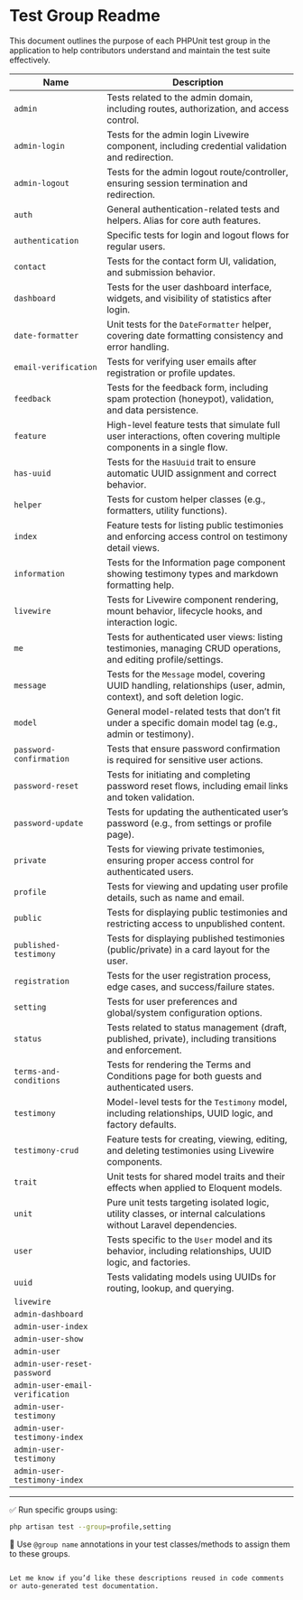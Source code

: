 # Test Group Readme

This document outlines the purpose of each PHPUnit test group in the application to help contributors understand and maintain the test suite effectively.

| Name                            | Description                                                                                                           |
| ------------------------------- | --------------------------------------------------------------------------------------------------------------------- |
| `admin`                         | Tests related to the admin domain, including routes, authorization, and access control.                               |
| `admin-login`                   | Tests for the admin login Livewire component, including credential validation and redirection.                        |
| `admin-logout`                  | Tests for the admin logout route/controller, ensuring session termination and redirection.                            |
| `auth`                          | General authentication-related tests and helpers. Alias for core auth features.                                       |
| `authentication`                | Specific tests for login and logout flows for regular users.                                                          |
| `contact`                       | Tests for the contact form UI, validation, and submission behavior.                                                   |
| `dashboard`                     | Tests for the user dashboard interface, widgets, and visibility of statistics after login.                            |
| `date-formatter`                | Unit tests for the `DateFormatter` helper, covering date formatting consistency and error handling.                   |
| `email-verification`            | Tests for verifying user emails after registration or profile updates.                                                |
| `feedback`                      | Tests for the feedback form, including spam protection (honeypot), validation, and data persistence.                  |
| `feature`                       | High-level feature tests that simulate full user interactions, often covering multiple components in a single flow.   |
| `has-uuid`                      | Tests for the `HasUuid` trait to ensure automatic UUID assignment and correct behavior.                               |
| `helper`                        | Tests for custom helper classes (e.g., formatters, utility functions).                                                |
| `index`                         | Feature tests for listing public testimonies and enforcing access control on testimony detail views.                  |
| `information`                   | Tests for the Information page component showing testimony types and markdown formatting help.                        |
| `livewire`                      | Tests for Livewire component rendering, mount behavior, lifecycle hooks, and interaction logic.                       |
| `me`                            | Tests for authenticated user views: listing testimonies, managing CRUD operations, and editing profile/settings.      |
| `message`                       | Tests for the `Message` model, covering UUID handling, relationships (user, admin, context), and soft deletion logic. |
| `model`                         | General model-related tests that don’t fit under a specific domain model tag (e.g., admin or testimony).              |
| `password-confirmation`         | Tests that ensure password confirmation is required for sensitive user actions.                                       |
| `password-reset`                | Tests for initiating and completing password reset flows, including email links and token validation.                 |
| `password-update`               | Tests for updating the authenticated user’s password (e.g., from settings or profile page).                           |
| `private`                       | Tests for viewing private testimonies, ensuring proper access control for authenticated users.                        |
| `profile`                       | Tests for viewing and updating user profile details, such as name and email.                                          |
| `public`                        | Tests for displaying public testimonies and restricting access to unpublished content.                                |
| `published-testimony`           | Tests for displaying published testimonies (public/private) in a card layout for the user.                            |
| `registration`                  | Tests for the user registration process, edge cases, and success/failure states.                                      |
| `setting`                       | Tests for user preferences and global/system configuration options.                                                   |
| `status`                        | Tests related to status management (draft, published, private), including transitions and enforcement.                |
| `terms-and-conditions`          | Tests for rendering the Terms and Conditions page for both guests and authenticated users.                            |
| `testimony`                     | Model-level tests for the `Testimony` model, including relationships, UUID logic, and factory defaults.               |
| `testimony-crud`                | Feature tests for creating, viewing, editing, and deleting testimonies using Livewire components.                     |
| `trait`                         | Unit tests for shared model traits and their effects when applied to Eloquent models.                                 |
| `unit`                          | Pure unit tests targeting isolated logic, utility classes, or internal calculations without Laravel dependencies.     |
| `user`                          | Tests specific to the `User` model and its behavior, including relationships, UUID logic, and factories.              |
| `uuid`                          | Tests validating models using UUIDs for routing, lookup, and querying.                                                |
| `livewire`                      |                                                                                                                       |
| `admin-dashboard`               |                                                                                                                       |
| `admin-user-index`              |                                                                                                                       |
| `admin-user-show`               |                                                                                                                       |
| `admin-user`                    |                                                                                                                       |
| `admin-user-reset-password`     |                                                                                                                       |
| `admin-user-email-verification` |                                                                                                                       |
| `admin-user-testimony`          |                                                                                                                       |
| `admin-user-testimony-index`    |                                                                                                                       |
| `admin-user-testimony`          |                                                                                                                       |
| `admin-user-testimony-index`    |                                                                                                                       |

---

✅ Run specific groups using:

```bash
php artisan test --group=profile,setting
```

🧪 Use `@group name` annotations in your test classes/methods to assign them to these groups.

```

Let me know if you’d like these descriptions reused in code comments or auto-generated test documentation.
```
